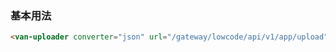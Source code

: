 ### 基本用法

``` html
<van-uploader converter="json" url="/gateway/lowcode/api/v1/app/upload"></van-uploader>
```
